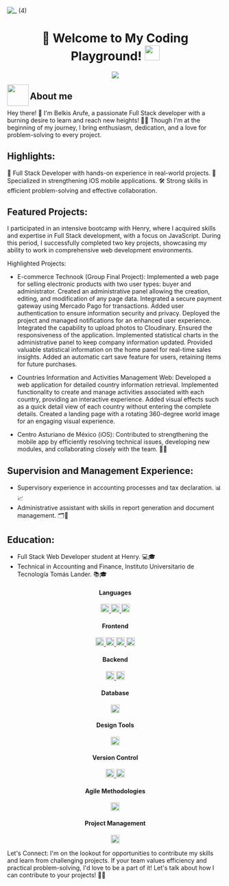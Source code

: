 ![_ (4)](https://github.com/barufe/barufe/assets/58121760/d888b01d-2fff-4cf6-915f-1d2cc13e4ef2)

<h1 align="center"> 👋 Welcome to My Coding Playground! <img src="https://media.giphy.com/media/hvRJCLFzcasrR4ia7z/giphy.gif" width="35"></h1>
<p align="center">
  <a href="https://github.com/fairyland0926"><img src="https://readme-typing-svg.herokuapp.com/?lines=Web%20Developer;Full%20Stack-Developer;Always%20learning%20new%20tech&font=Pacifico&center=true&width=650&height=120&color=FF0000&vCenter=true&size=45%22"></a>
</p>

<img align="left" src = "https://user-images.githubusercontent.com/63050133/156777293-72a6e681-2582-4a9d-ad92-09d1181d47c7.gif" width = 50px height=50px>
<h2 align="left" font-weight="bold">About me</h2>  

Hey there! 👋 I'm Belkis Arufe, a passionate Full Stack developer with a burning desire to learn and reach new heights! 💪🚀 Though I'm at the beginning of my journey, I bring enthusiasm, dedication, and a love for problem-solving to every project.

## Highlights:

💼 Full Stack Developer with hands-on experience in real-world projects.
📱 Specialized in strengthening iOS mobile applications.
🛠 Strong skills in efficient problem-solving and effective collaboration.


## Featured Projects:
I participated in an intensive bootcamp with Henry, where I acquired skills and expertise in Full Stack development, with a focus on JavaScript. During this period, I successfully completed two key projects, showcasing my ability to work in comprehensive web development environments.

Highlighted Projects:

* E-commerce Technook (Group Final Project):
Implemented a web page for selling electronic products with two user types: buyer and administrator.
Created an administrative panel allowing the creation, editing, and modification of any page data.
Integrated a secure payment gateway using Mercado Pago for transactions.
Added user authentication to ensure information security and privacy.
Deployed the project and managed notifications for an enhanced user experience.
Integrated the capability to upload photos to Cloudinary.
Ensured the responsiveness of the application.
Implemented statistical charts in the administrative panel to keep company information updated.
Provided valuable statistical information on the home panel for real-time sales insights.
Added an automatic cart save feature for users, retaining items for future purchases.

* Countries Information and Activities Management Web:
Developed a web application for detailed country information retrieval.
Implemented functionality to create and manage activities associated with each country, providing an interactive experience.
Added visual effects such as a quick detail view of each country without entering the complete details.
Created a landing page with a rotating 360-degree world image for an engaging visual experience.

* Centro Asturiano de México (iOS): Contributed to strengthening the mobile app by efficiently resolving technical issues, developing new modules, and collaborating closely with the team. 📱💡

## Supervision and Management Experience:

* Supervisory experience in accounting processes and tax declaration. 📊📈
* Administrative assistant with skills in report generation and document management. 🗂️📑

## Education:

* Full Stack Web Developer student at Henry. 💻🎓
* Technical in Accounting and Finance, Instituto Universitario de Tecnología Tomás Lander. 📚🎓

<h4 align="center">Languages</h4>
<p align="center">
  <a href="https://developer.mozilla.org/en-US/docs/Web/JavaScript" target="_blank"> 
    <img src="https://img.shields.io/badge/Javascript-F7DF1E.svg?style=for-the-badge&logo=javascript&logoColor=black" alt="javascript" height="20"/>
  </a>
  <a href="https://www.w3.org/html/" target="_blank"> 
    <img src="https://img.shields.io/badge/html-E34F26.svg?style=for-the-badge&logo=html5&logoColor=white" alt="html5" height="20"/>
  </a>
  <a href="https://www.w3schools.com/css/" target="_blank">
    <img src="https://img.shields.io/badge/css-1572B6.svg?style=for-the-badge&logo=css3&logoColor=white" alt="css3" height="20"/>
  </a>
</p>

<h4 align="center">Frontend</h4>
<p align="center">
  <a href="https://getbootstrap.com" target="_blank">
    <img src="https://img.shields.io/badge/bootstrap-7952B3.svg?style=for-the-badge&logo=bootstrap&logoColor=white" alt="bootstrap" height="20"/>
  </a>
  <a href="https://reactjs.org/" target="_blank"> 
    <img src="https://img.shields.io/badge/reactjs-61DAFB.svg?style=for-the-badge&logo=react&logoColor=black" alt="react" height="20"/>
  </a>
  <a href="https://redux.js.org" target="_blank"> 
    <img src="https://img.shields.io/badge/redux-764ABC.svg?style=for-the-badge&logo=redux&logoColor=white" alt="redux" height="20"/>
  </a> 
  <a href="https://developer.apple.com" target="_blank">
    <img src="https://img.shields.io/badge/swift-61DAFB.svg?style=for-the-badge&logo=swift&logoColor=black" alt="swift" height="20"/>
  </a>
</p>
<h4 align="center">Backend</h4>
<p align="center">
  <a href="https://nodejs.org" target="_blank"> 
    <img src="https://img.shields.io/badge/node.js-339933.svg?style=for-the-badge&logo=nodedotjs&logoColor=white" alt="nodejs" height="20"/>
  </a>
  <a href="https://sequelize.org/" target="_blank"> 
    <img src="https://img.shields.io/badge/sequelize-764ABC.svg?style=for-the-badge&logo=sequelize&logoColor=white" alt="sequelize" height="20"/>
  </a>
</p>

<h4 align="center">Database</h4>
<p align="center">
  <a href="https://www.postgresql.org" target="_blank"> 
    <img src="https://img.shields.io/badge/postgreSQL-4169E1.svg?style=for-the-badge&logo=postgresql&logoColor=white" alt="postgresql" height="20"/>
  </a>
</p>

<h4 align="center">Design Tools</h4>
<p align="center">
  <a href="https://www.figma.com" target="_blank"> 
    <img src="https://img.shields.io/badge/figma-7952B3.svg?style=for-the-badge&logo=figma&logoColor=white" alt="figma" height="20"/>
  </a>
</p>

<h4 align="center">Version Control</h4>
<p align="center">
  <a href="https://git-scm.com/" target="_blank"> 
    <img src="https://img.shields.io/badge/git-61DAFB.svg?style=for-the-badge&logo=git&logoColor=white" alt="git" height="20"/>
  </a>
  <a href="https://git-scm.com/" target="_blank"> 
    <img src="https://img.shields.io/badge/github-339933.svg?style=for-the-badge&logo=github&logoColor=white" alt="github" height="20"/>
  </a>
</p>

<h4 align="center">Agile Methodologies</h4>
<p align="center">
  <a href="https://www.atlassian.com/es/software/jira" target="_blank"> 
    <img src="https://img.shields.io/badge/jira-764ABC.svg?style=for-the-badge&logo=jira&logoColor=white" alt="jira" height="20"/>
  </a>
</p>

<h4 align="center">Project Management</h4>
<p align="center">
  <a href="https://trello.com/es" target="_blank"> 
    <img src="https://img.shields.io/badge/trello-F7DF1E.svg?style=for-the-badge&logo=trello&logoColor=white" alt="trello" height="20"/>
  </a>
</p>


<!-- Repite el mismo patrón para las demás secciones -->



Let's Connect:
I'm on the lookout for opportunities to contribute my skills and learn from challenging projects. If your team values efficiency and practical problem-solving, I'd love to be a part of it! Let's talk about how I can contribute to your projects! 🌟🚀
